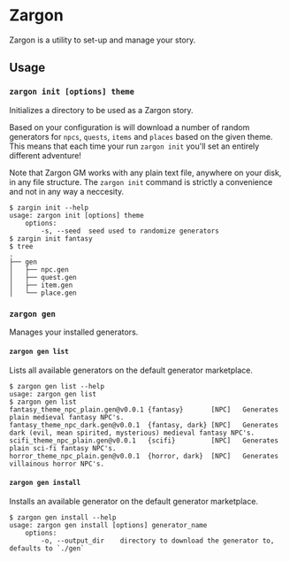 # Zargon

Zargon is a utility to set-up and manage your story.

## Usage

### `zargon init [options] theme`

Initializes a directory to be used as a Zargon story.

Based on your configuration is will download a number of random generators for `npcs`, `quests`, `items` and `places` based on the given theme.
This means that each time your run `zargon init` you'll set an entirely different adventure!


Note that Zargon GM works with any plain text file, anywhere on your disk, in any file structure.
The `zargon init` command is strictly a convenience and not in any way a neccesity.

```
$ zargin init --help
usage: zargon init [options] theme
    options:
        -s, --seed  seed used to randomize generators
$ zargin init fantasy
$ tree
.
├── gen
│   ├── npc.gen
│   ├── quest.gen
│   ├── item.gen
│   └── place.gen

```

### `zargon gen`

Manages your installed generators.

#### `zargon gen list`

Lists all available generators on the default generator marketplace.

```
$ zargon gen list --help
usage: zargon gen list
$ zargon gen list
fantasy_theme_npc_plain.gen@v0.0.1 {fantasy}       [NPC]   Generates plain medieval fantasy NPC's.
fantasy_theme_npc_dark.gen@v0.0.1  {fantasy, dark} [NPC]   Generates dark (evil, mean spirited, mysterious) medieval fantasy NPC's.
scifi_theme_npc_plain.gen@v0.0.1   {scifi}         [NPC]   Generates plain sci-fi fantasy NPC's.
horror_theme_npc_plain.gen@v0.0.1  {horror, dark}  [NPC]   Generates villainous horror NPC's.
```

#### `zargon gen install`

Installs an available generator on the default generator marketplace.

```
$ zargon gen install --help
usage: zargon gen install [options] generator_name
    options:
        -o, --output_dir    directory to download the generator to, defaults to `./gen`
```